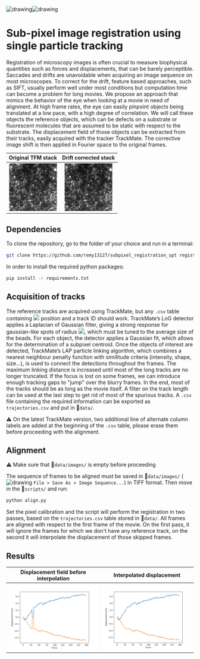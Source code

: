 <img src="https://upload.wikimedia.org/wikipedia/fr/thumb/d/d4/Aix-Marseille_Universit%C3%A9_%28Logo%29.svg/1200px-Aix-Marseille_Universit%C3%A9_%28Logo%29.svg.png" alt="drawing" width="150"/><img src="https://upload.wikimedia.org/wikipedia/commons/thumb/c/cd/Inserm.svg/1280px-Inserm.svg.png" alt="drawing" width="150"/>


# Sub-pixel image registration using single particle tracking

Registration  of  microscopy  images  is  often  crucial to measure biophysical quantities such as forces and displacements, that can be barely perceptible. Saccades and drifts are unavoidable when acquiring an image sequence on most microscopes.  To correct for the drift, feature based approaches, such as SIFT, usually perform well under most conditions but computation time can become a problem for long movies.  We propose an approach that mimics the behavior of the eye when looking at a movie in need of  alignment. At  high  frame  rates,  the  eye  can  easily pinpoint objects being translated at a low pace, with a high degree of correlation.  We will call these objects the reference  objects,  which  can  be  defects  on  a  substrate or  fluorescent  molecules  that  are  assumed  to  be  static with respect to the substrate.  The displacement field of those objects can be extracted from their tracks, easily acquired with the tracker TrackMate.  The corrective image shift is then applied in Fourier space to the original frames.

<div align="center">
  
Original TFM stack             |  Drift corrected stack
:-------------------------:|:-------------------------:
![](_figures/drift.gif)  |  ![](_figures/drift_corrected.gif)
  
</div>

## Dependencies

To clone the repository, go to the folder of your choice and run in a terminal:

```bash
git clone https://github.com/remy13127/subpixel_registration_spt registration
```

In order to install the required python packages:

```bash
pip install -r requirements.txt
```

## Acquisition of tracks

The reference tracks are acquired using TrackMate, but any `.csv` table containing <img src="https://render.githubusercontent.com/render/math?math=x, \ y, \ t"> position and a track ID should work. TrackMate’s LoG detector applies a Laplacian of Gaussian filter, giving a strong response for gaussian-like spots of radius <img src="https://render.githubusercontent.com/render/math?math=\sqrt{2 \sigma}">, which must be tuned to the average size of the beads.  For each object, the detector applies a Gaussian fit, which allows for the determination of a subpixel centroid. Once the objects of interest are detected, TrackMate’s LAP particle linking algorithm, which combines a nearest  neighbour  penalty  function  with  similitude  criteria (intensity, shape, size...), is used to connect the detections throughout the frames. The maximum linking distance is increased until most of the long tracks are no longer truncated. If the focus is lost on some frames, we can introduce enough tracking gaps to "jump" over the blurry frames. In the end, most of the tracks should be as long as the movie itself. A filter on the track length can be used at the last step to get rid of most of the spurious tracks. A `.csv` file containing the required information can be exported as `trajectories.csv` and put in 📁`data/`. 

⚠ On the latest TrackMate version, two additional line of alternate column labels are added at the beginning of the `.csv` table, please erase them before proceeding with the alignment.

## Alignment

⚠ Make sure that 📁`data/images/` is empty before proceeding

The sequence of frames to be aligned must be saved in 📁`data/images/` (<img src="https://upload.wikimedia.org/wikipedia/commons/thumb/5/55/FIJI_%28software%29_Logo.svg/1200px-FIJI_%28software%29_Logo.svg.png" alt="drawing" width="15"/> `File > Save As > Image Sequence...`) in TIFF format. Then move in the 📁`scripts/` and run:

```bash
python align.py
```

Set the pixel calibration and the script will perform the registration in two passes, based on the `trajectories.csv` table stored in 📁`data/`. All frames are aligned with respect to the first frame of the movie. On the first pass, it will ignore the frames for which we don't have any reference track, on the second it will interpolate the displacement of those skipped frames.

## Results

<div align="center">
  
Displacement field before interpolation             |  Interpolated displacement
:-------------------------:|:-------------------------:
![](output/displacement_profile.png)  |  ![](output/displacement_profile_corrected.png)
  
</div>
